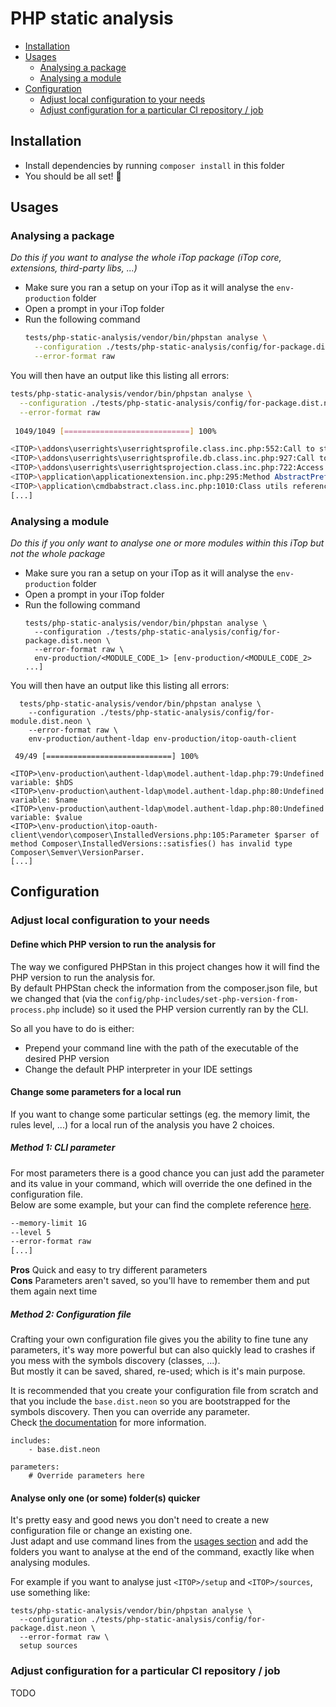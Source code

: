 # PHP static analysis

- [Installation](#installation)
- [Usages](#usages)
  - [Analysing a package](#analysing-a-package)
  - [Analysing a module](#analysing-a-module)
- [Configuration](#configuration)
  - [Adjust local configuration to your needs](#adjust-local-configuration-to-your-needs)
  - [Adjust configuration for a particular CI repository / job](#adjust-configuration-for-a-particular-ci-repository--job)

## Installation
- Install dependencies by running `composer install` in this folder
- You should be all set! 🚀

## Usages
### Analysing a package
_Do this if you want to analyse the whole iTop package (iTop core, extensions, third-party libs, ...)_

- Make sure you ran a setup on your iTop as it will analyse the `env-production` folder
- Open a prompt in your iTop folder
- Run the following command
  ```bash
  tests/php-static-analysis/vendor/bin/phpstan analyse \
    --configuration ./tests/php-static-analysis/config/for-package.dist.neon \
    --error-format raw
  ```
  
You will then have an output like this listing all errors:
```bash
tests/php-static-analysis/vendor/bin/phpstan analyse \
  --configuration ./tests/php-static-analysis/config/for-package.dist.neon \
  --error-format raw
  
 1049/1049 [============================] 100%

<ITOP>\addons\userrights\userrightsprofile.class.inc.php:552:Call to static method InitSharedClassProperties() on an unknown class SharedObject.
<ITOP>\addons\userrights\userrightsprofile.db.class.inc.php:927:Call to static method GetSharedClassProperties() on an unknown class SharedObject.
<ITOP>\addons\userrights\userrightsprojection.class.inc.php:722:Access to an undefined property UserRightsProjection::$m_aClassProjs.
<ITOP>\application\applicationextension.inc.php:295:Method AbstractPreferencesExtension::ApplyPreferences() should return bool but return statement is missing.
<ITOP>\application\cmdbabstract.class.inc.php:1010:Class utils referenced with incorrect case: Utils.
[...]
```

### Analysing a module
_Do this if you only want to analyse one or more modules within this iTop but not the whole package_

- Make sure you ran a setup on your iTop as it will analyse the `env-production` folder
- Open a prompt in your iTop folder
- Run the following command
  ```
  tests/php-static-analysis/vendor/bin/phpstan analyse \
    --configuration ./tests/php-static-analysis/config/for-package.dist.neon \
    --error-format raw \
    env-production/<MODULE_CODE_1> [env-production/<MODULE_CODE_2> ...]
  ```

You will then have an output like this listing all errors:
```
  tests/php-static-analysis/vendor/bin/phpstan analyse \
    --configuration ./tests/php-static-analysis/config/for-module.dist.neon \
    --error-format raw \
    env-production/authent-ldap env-production/itop-oauth-client
  
 49/49 [============================] 100%

<ITOP>\env-production\authent-ldap\model.authent-ldap.php:79:Undefined variable: $hDS
<ITOP>\env-production\authent-ldap\model.authent-ldap.php:80:Undefined variable: $name
<ITOP>\env-production\authent-ldap\model.authent-ldap.php:80:Undefined variable: $value
<ITOP>\env-production\itop-oauth-client\vendor\composer\InstalledVersions.php:105:Parameter $parser of method Composer\InstalledVersions::satisfies() has invalid type Composer\Semver\VersionParser.
[...]
```

## Configuration
### Adjust local configuration to your needs
#### Define which PHP version to run the analysis for
The way we configured PHPStan in this project changes how it will find the PHP version to run the analysis for. \
By default PHPStan check the information from the composer.json file, but we changed that (via the `config/php-includes/set-php-version-from-process.php` include) so it used the PHP 
version currently ran by the CLI.

So all you have to do is either:
- Prepend your command line with the path of the executable of the desired PHP version
- Change the default PHP interpreter in your IDE settings

#### Change some parameters for a local run
If you want to change some particular settings (eg. the memory limit, the rules level, ...) for a local run of the analysis you have 2 choices.

##### Method 1: CLI parameter
For most parameters there is a good chance you can just add the parameter and its value in your command, which will override the one defined in the configuration file. \
Below are some example, but your can find the complete reference [here](https://phpstan.org/user-guide/command-line-usage).

```bash
--memory-limit 1G
--level 5
--error-format raw
[...]
```

**Pros** Quick and easy to try different parameters \
**Cons** Parameters aren't saved, so you'll have to remember them and put them again next time

##### Method 2: Configuration file
Crafting your own configuration file gives you the ability to fine tune any parameters, it's way more powerful but can also quickly lead to crashes if you mess with the symbols discovery (classes, ...). \
But mostly it can be saved, shared, re-used; which is it's main purpose.

It is recommended that you create your configuration file from scratch and that you include the `base.dist.neon` so you are bootstrapped for the symbols discovery. Then you can override any parameter. \
Check [the documentation](https://phpstan.org/config-reference#multiple-files) for more information.

```neon
includes:
    - base.dist.neon

parameters:
    # Override parameters here
```

#### Analyse only one (or some) folder(s) quicker
It's pretty easy and good news you don't need to create a new configuration file or change an existing one. \
Just adapt and use command lines from the [usages section](#usages) and add the folders you want to analyse at the end of the command, exactly like when analysing modules.

For example if you want to analyse just `<ITOP>/setup` and `<ITOP>/sources`, use something like:
```
tests/php-static-analysis/vendor/bin/phpstan analyse \
  --configuration ./tests/php-static-analysis/config/for-package.dist.neon \
  --error-format raw \
  setup sources
```

### Adjust configuration for a particular CI repository / job
TODO